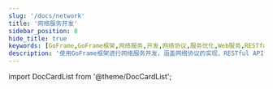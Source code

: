 ```yaml
---
slug: '/docs/network'
title: '网络服务开发'
sidebar_position: 8
hide_title: true
keywords: [GoFrame,GoFrame框架,网络服务,开发,网络协议,服务优化,Web服务,RESTful API,TCP/UDP,负载均衡]
description: '使用GoFrame框架进行网络服务开发，涵盖网络协议的实现、RESTful API设计、TCP/UDP通讯、以及如何通过负载均衡优化网络服务性能。'
---
```


import DocCardList from '@theme/DocCardList';

<DocCardList />